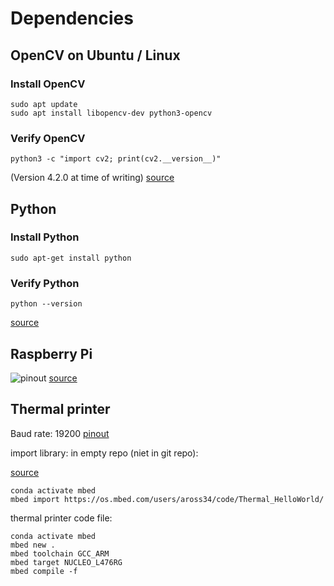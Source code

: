 # Dependencies

## OpenCV on Ubuntu / Linux

### Install OpenCV

```command
sudo apt update
sudo apt install libopencv-dev python3-opencv
```

### Verify OpenCV

```command
python3 -c "import cv2; print(cv2.__version__)"
```

(Version 4.2.0 at time of writing)
[source](https://linuxize.com/post/how-to-install-opencv-on-ubuntu-20-04/)

## Python

### Install Python

```command
sudo apt-get install python
```

### Verify Python

```command
python --version
```

[source](https://www.makeuseof.com/install-python-ubuntu/)

## Raspberry Pi

![pinout](./img/RPI-pinout.PNG)
[source](https://pi4j.com/1.4/pins/rpi-4b.html)

## Thermal printer

Baud rate: 19200
[pinout](https://cdn-shop.adafruit.com/datasheets/A2-user+manual.pdf)

import library: in empty repo (niet in git repo):

[source](https://os.mbed.com/components/Adafruit-Thermal-Printer/)

```commands
conda activate mbed
mbed import https://os.mbed.com/users/aross34/code/Thermal_HelloWorld/
```

thermal printer code file:

```commands
conda activate mbed
mbed new .
mbed toolchain GCC_ARM
mbed target NUCLEO_L476RG
mbed compile -f
```
